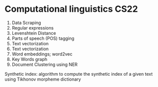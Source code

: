 # Computational linguistics CS22

1. Data Scraping
2. Regular expressions
3. Levenshtein Distance
4. Parts of speech (POS) tagging
5. Text vectorization
6. Text vectorization
7. Word embeddings; word2vec
8. Key Words graph
9. Document Clustering using NER

Synthetic index: algorithm to compute the synthetic index of a given text using Tikhonov morpheme dictionary
